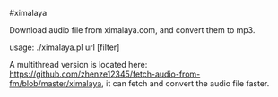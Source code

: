 #ximalaya

Download audio file from ximalaya.com, and convert them to mp3.

usage: ./ximalaya.pl url [filter]

A multithread version is located here: https://github.com/zhenze12345/fetch-audio-from-fm/blob/master/ximalaya, it can fetch and convert the audio file faster.
